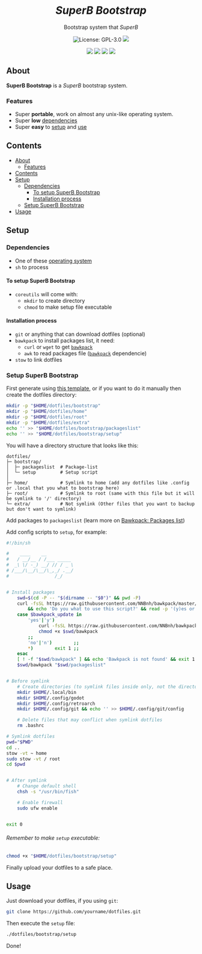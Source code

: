 <h1 align="center"><i>SuperB Bootstrap</i></h1>
<p align="center">Bootstrap system that <i>SuperB</i>
<p align="center"><img src="https://img.shields.io/github/license/NNBnh/b.sh?labelColor=073551&color=4EAA25&style=for-the-badge" alt="License: GPL-3.0"> <img src="https://img.shields.io/github/last-commit/NNBnh/b.sh?labelColor=073551&color=4EAA25&style=for-the-badge">
<p align="center"><img src="https://img.shields.io/github/watchers/NNBnh/b.sh?labelColor=073551&color=4EAA25&style=flat-square"> <img src="https://img.shields.io/github/stars/NNBnh/b.sh?labelColor=073551&color=4EAA25&style=flat-square"> <img src="https://img.shields.io/github/forks/NNBnh/b.sh?labelColor=073551&color=4EAA25&style=flat-square"> <img src="https://img.shields.io/github/issues/NNBnh/b.sh?labelColor=073551&color=4EAA25&style=flat-square">

## About
**SuperB Bootstrap** is a *SuperB* bootstrap system.

### Features
- Super **portable**, work on almost any unix-like operating system.
- Super **low** [dependencies](#dependencies)
- Super **easy** to [setup](#setup-super-bootstrap) and [use](#usage)

## Contents
- [About](#about)
  - [Features](#features)
- [Contents](#contents)
- [Setup](#setup)
  - [Dependencies](#dependencies)
    - [To setup SuperB Bootstrap](#to-setup-superb-bootstrap)
    - [Installation process](#installation-process)
  - [Setup SuperB Bootstrap](#setup-superb-bootstrap)
- [Usage](#usage)

## Setup
### Dependencies
- One of these [operating system](https://github.com/NNBnh/bawkpack#supported-operating-system)
- `sh` to process

#### To setup SuperB Bootstrap
- `coreutils` will come with:
  - `mkdir` to create directory
  - `chmod` to make setup file executable

#### Installation process
- `git` or anything that can download dotfiles (optional)
- `bawkpack` to install packages list, it need:
  - `curl` or `wget` to get [`bawkpack`](https://github.com/NNBnh/bawkpack)
  - `awk` to read packages file ([`bawkpack`](https://github.com/NNBnh/bawkpack) dependencie)
- `stow` to link dotfiles

### Setup SuperB Bootstrap
First generate using [this template](https://github.com/NNBnh/superb-bootstrap/generate), or if you want to do it manually then create the dotfiles directory:

```sh
mkdir -p "$HOME/dotfiles/bootstrap"
mkdir -p "$HOME/dotfiles/home"
mkdir -p "$HOME/dotfiles/root"
mkdir -p "$HOME/dotfiles/extra"
echo '' >> "$HOME/dotfiles/bootstrap/packageslist"
echo '' >> "$HOME/dotfiles/bootstrap/setup"
```

You will have a directory structure that looks like this:

```
dotfiles/
├─ bootstrap/
│  ├─ packageslist  # Package-list
│  └─ setup         # Setup script
│
├─ home/            # Symlink to home (add any dotfiles like .config or .local that you what to bootstrap here)
├─ root/            # Symlink to root (same with this file but it will be symlink to '/' directory)
└─ extra/           # Not symlink (Other files that you want to backup but don't want to symlink)
```

Add packages to `packageslist` (learn more on [Bawkpack: Packages list](https://github.com/NNBnh/bawkpack#packages-list))

Add config scripts to `setup`, for example:

```sh
#!/bin/sh

#    ____    __
#   / __/__ / /___ _____
#  _\ \/ -_) __/ // / _ \
# /___/\__/\__/\_,_/ .__/
#                 /_/


# Install packages
	swd=$(cd -P -- "$(dirname -- "$0")" && pwd -P)
	curl -fsSL https://raw.githubusercontent.com/NNBnh/bawkpack/master/bawkpack \
		&& echo 'Do you what to use this script?' && read -p '(y)es or (n)o: ' bawkpack_update
	case $bawkpack_update in
		'yes'|'y')
			curl -fsSL https://raw.githubusercontent.com/NNBnh/bawkpack/master/bawkpack > $swd/bawkpack
			chmod +x $swd/bawkpack
		;;
		'no'|'n')        ;;
		*)        exit 1 ;;
	esac
	[ ! -f "$swd/bawkpack" ] && echo 'Bawkpack is not found' && exit 1
	$swd/bawkpack "$swd/packageslist"


# Before symlink
	# Create directories (to symlink files inside only, not the directory itself)
	mkdir $HOME/.local/bin
	mkdir $HOME/.config/godot
	mkdir $HOME/.config/retroarch
	mkdir $HOME/.config/git && echo '' >> $HOME/.config/git/config

	# Delete files that may conflict when symlink dotfiles
	rm .bashrc

# Symlink dotfiles
pwd="$PWD"
cd ..
stow -vt ~ home
sudo stow -vt / root
cd $pwd


# After symlink
	# Change default shell
	chsh -s "/usr/bin/fish"

	# Enable firewall
	sudo ufw enable


exit 0
```

###### Remember to make `setup` executable:

```sh
chmod +x "$HOME/dotfiles/bootstrap/setup"
```

Finally upload your dotfiles to a safe place.

## Usage
Just download your dotfiles, if you using `git`:

```sh
git clone https://github.com/yourname/dotfiles.git
```

Then execute the `setup` file:

```sh
./dotfiles/bootstrap/setup
```

Done!
